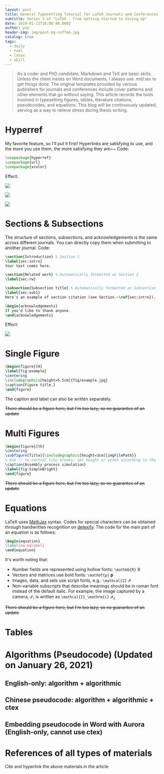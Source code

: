 ```yaml
---
layout: post
title: General Typesetting Tutorial for LaTeX Journals and Conferences
subtitle: Series 3 of "LaTeX - From Getting Started to Giving Up"
date: 2019-01-13T16:00:00.000Z
author: yxy
header-img: img/post-bg-coffee.jpg
catalog: true
tags:
  - daily
  - tool
  - latex
  - skill
---
```


> As a coder and PhD candidate, Markdown and TeX are basic skills. Unless the client insists on Word documents, I always use .md/.tex to get things done. The original templates provided by various publishers for journals and conferences include cover patterns and other elements that go without saying. This article records the tools involved in typesetting figures, tables, literature citations, pseudocodes, and equations. This blog will be continuously updated, serving as a way to relieve stress during thesis writing.

# Hyperref
My favorite feature, so I'll put it first! Hyperlinks are satisfying to use, and the more you use them, the more satisfying they are~~ Code:

```latex
\usepackage{hyperref}
\usepackage{url}
\usepackage{xcolor}
```

Effect:

![](https://pt.sjtu.edu.cn/picbucket/95136_154752494908.png)

![](https://pt.sjtu.edu.cn/picbucket/95136_154752503783.png)

![](https://pt.sjtu.edu.cn/picbucket/95136_154752511482.png)

# Sections & Subsections
The structure of sections, subsections, and acknowledgements is the same across different journals. You can directly copy them when submitting to another journal. Code:

```latex
\section{Introduction} % Section 1
\label{sec:intro}
Your text comes here.

\section{Related work} % Automatically formatted as Section 2
\label{sec:rw}

\subsection{Subsection title} % Automatically formatted as Subsection
\label{sec:sub1}
Here's an example of section citation (see Section.~\ref{sec:intro}).

\begin{acknowledgements}
If you'd like to thank anyone.
\end{acknowledgements}
```

Effect:

![](https://pt.sjtu.edu.cn/picbucket/95136_154752553572.png)

# Single Figure
```latex
\begin{figure}[H]
\label{fig:example}
\centering
\includegraphics[height=5.5cm]{fig/example.jpg}
\caption{Figure title.}
\end{figure}
```

The caption and label can also be written separately.

~~There should be a figure here, but I'm too lazy, so no guarantee of an update~~

# Multi Figures
```latex
\begin{figure}[th]
\centering
\subfigure[Title]{\includegraphics[height=3cm]{imgFilePath}}
% Use \\ to control line breaks; set height or width according to the layout width, calculate the number of figures to insert, and then compute the size yourself.
\caption{Assembly process simulation}
\label{fig:SimpleBright}
\end{figure}
```

~~There should be a figure here, but I'm too lazy, so no guarantee of an update~~

# Equations
LaTeX uses [MathJax](http://meta.math.stackexchange.com/questions/5020/mathjax-basic-tutorial-and-quick-reference) syntax. Codes for special characters can be obtained through handwritten recognition on [detexify](http://detexify.kirelabs.org/classify.html). The code for the main part of an equation is as follows:

```latex
\begin{equation}
\label{eq:eqlabel}
\end{equation}
```

It's worth noting that:
- Number fields are represented using hollow fonts: `\mathbb{R}` $\mathbb{R}$
- Vectors and matrices use bold fonts: `\mathbf{p}` $\mathbf{p}$
- Images, data, and sets use script fonts, e.g.: `\mathcal{I}` $\mathcal{I}$
- Non-variable subscripts that describe meanings should be in roman font instead of the default italic. For example, the image captured by a camera, $\mathcal{I}$, is written as `\mathcal{I}_\mathrm{c}` $\mathcal{I}_\mathrm{c}$

~~There should be a figure here, but I'm too lazy, so no guarantee of an update~~

# Tables

# Algorithms (Pseudocode) (Updated on January 26, 2021)
## English-only: algorithm + algorithmic
## Chinese pseudocode: algorithm + algorithmic + ctex
## Embedding pseudocode in Word with Aurora (English-only, cannot use ctex)

# References of all types of materials
Cite and hyperlink the above materials in the article